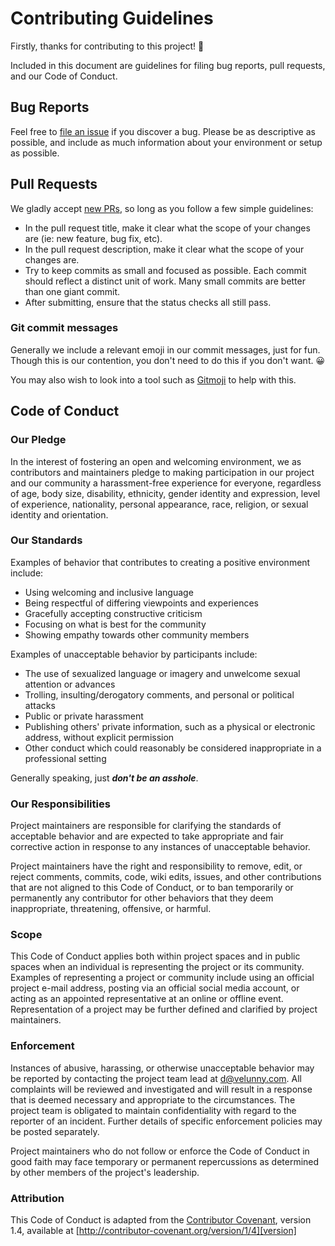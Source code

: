 # Contributing Guidelines

Firstly, thanks for contributing to this project! 🎉

Included in this document are guidelines for filing bug reports, pull requests, and our Code of Conduct.

## Bug Reports

Feel free to [file an issue](https://github.com/himynameisdave/eslint-config-himynameisdave/issues/new) if you discover a bug. Please be as descriptive as possible, and include as much information about your environment or setup as possible.

## Pull Requests

We gladly accept [new PRs](https://github.com/himynameisdave/eslint-config-himynameisdave/compare), so long as you follow a few simple guidelines:

- In the pull request title, make it clear what the scope of your changes are (ie: new feature, bug fix, etc).
- In the pull request description, make it clear what the scope of your changes are.
- Try to keep commits as small and focused as possible. Each commit should reflect a distinct unit of work. Many small commits are better than one giant commit.
- After submitting, ensure that the status checks all still pass.

### Git commit messages

Generally we include a relevant emoji in our commit messages, just for fun. Though this is our contention, you don't need to do this if you don't want. 😀

You may also wish to look into a tool such as [Gitmoji](https://gitmoji.carloscuesta.me/) to help with this.

## Code of Conduct

### Our Pledge

In the interest of fostering an open and welcoming environment, we as contributors and maintainers pledge to making participation in our project and our community a harassment-free experience for everyone, regardless of age, body size, disability, ethnicity, gender identity and expression, level of experience, nationality, personal appearance, race, religion, or sexual identity and orientation.

### Our Standards

Examples of behavior that contributes to creating a positive environment include:

- Using welcoming and inclusive language
- Being respectful of differing viewpoints and experiences
- Gracefully accepting constructive criticism
- Focusing on what is best for the community
- Showing empathy towards other community members

Examples of unacceptable behavior by participants include:

- The use of sexualized language or imagery and unwelcome sexual attention or advances
- Trolling, insulting/derogatory comments, and personal or political attacks
- Public or private harassment
- Publishing others' private information, such as a physical or electronic address, without explicit permission
- Other conduct which could reasonably be considered inappropriate in a professional setting

Generally speaking, just _**don't be an asshole**_.

### Our Responsibilities

Project maintainers are responsible for clarifying the standards of acceptable behavior and are expected to take appropriate and fair corrective action in response to any instances of unacceptable behavior.

Project maintainers have the right and responsibility to remove, edit, or reject comments, commits, code, wiki edits, issues, and other contributions that are not aligned to this Code of Conduct, or to ban temporarily or permanently any contributor for other behaviors that they deem inappropriate, threatening, offensive, or harmful.

### Scope

This Code of Conduct applies both within project spaces and in public spaces when an individual is representing the project or its community. Examples of representing a project or community include using an official project e-mail address, posting via an official social media account, or acting as an appointed representative at an online or offline event. Representation of a project may be further defined and clarified by project maintainers.

### Enforcement

Instances of abusive, harassing, or otherwise unacceptable behavior may be reported by contacting the project team lead at [d@velunny.com](mailto:d@velunny.com). All complaints will be reviewed and investigated and will result in a response that is deemed necessary and appropriate to the circumstances. The project team is obligated to maintain confidentiality with regard to the reporter of an incident. Further details of specific enforcement policies may be posted separately.

Project maintainers who do not follow or enforce the Code of Conduct in good faith may face temporary or permanent repercussions as determined by other members of the project's leadership.

### Attribution

This Code of Conduct is adapted from the [Contributor Covenant][homepage], version 1.4,
available at [http://contributor-covenant.org/version/1/4][version]

[homepage]: http://contributor-covenant.org
[version]: http://contributor-covenant.org/version
